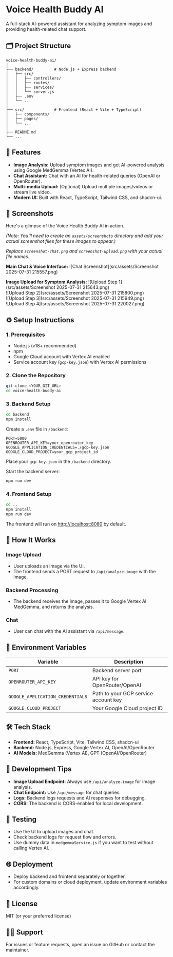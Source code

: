 # Voice Health Buddy AI

A full-stack AI-powered assistant for analyzing symptom images and providing health-related chat support.

## 🗂 Project Structure

```
voice-health-buddy-ai/
│
├── backend/         # Node.js + Express backend
│   ├── src/
│   │   ├── controllers/
│   │   ├── routes/
│   │   ├── services/
│   │   └── server.js
│   ├── .env
│   └── ...
│
├── src/             # Frontend (React + Vite + TypeScript)
│   ├── components/
│   ├── pages/
│   └── ...
│
├── README.md
└── ...
```

## 🚀 Features

- **Image Analysis:** Upload symptom images and get AI-powered analysis using Google MedGemma (Vertex AI).
- **Chat Assistant:** Chat with an AI for health-related queries (OpenAI or OpenRouter).
- **Multi-media Upload:** (Optional) Upload multiple images/videos or stream live video.
- **Modern UI:** Built with React, TypeScript, Tailwind CSS, and shadcn-ui.

## 📸 Screenshots

Here's a glimpse of the Voice Health Buddy AI in action.

_(Note: You'll need to create an `assets/screenshots` directory and add your actual screenshot files for these images to appear.)_

_Replace `screenshot-chat.png` and `screenshot-upload.png` with your actual file names._

**Main Chat & Voice Interface:**
![Chat Screenshot](src/assets/Screenshot 2025-07-31 215557.png)

**Image Upload for Symptom Analysis:**
![Upload Step 1](src/assets/Screenshot 2025-07-31 215643.png)  
![Upload Step 2](src/assets/Screenshot 2025-07-31 215800.png)  
![Upload Step 3](src/assets/Screenshot 2025-07-31 215949.png)  
![Upload Step 4](src/assets/Screenshot 2025-07-31 220027.png)

## ⚙️ Setup Instructions

### 1. Prerequisites

- Node.js (v18+ recommended)
- npm
- Google Cloud account with Vertex AI enabled
- Service account key (`gcp-key.json`) with Vertex AI permissions

### 2. Clone the Repository

```bash
git clone <YOUR_GIT_URL>
cd voice-health-buddy-ai
```

### 3. Backend Setup

```bash
cd backend
npm install
```

Create a `.env` file in `/backend`:

```
PORT=5000
OPENROUTER_API_KEY=your_openrouter_key
GOOGLE_APPLICATION_CREDENTIALS=./gcp-key.json
GOOGLE_CLOUD_PROJECT=your_gcp_project_id
```

Place your `gcp-key.json` in the `/backend` directory.

Start the backend server:

```bash
npm run dev
```

### 4. Frontend Setup

```bash
cd ..
npm install
npm run dev
```

The frontend will run on [http://localhost:8080](http://localhost:8080) by default.

## 🧠 How It Works

### Image Upload

- User uploads an image via the UI.
- The frontend sends a POST request to `/api/analyze-image` with the image.

### Backend Processing

- The backend receives the image, passes it to Google Vertex AI MedGemma, and returns the analysis.

### Chat

- User can chat with the AI assistant via `/api/message`.

## 🔑 Environment Variables

| Variable                         | Description                          |
| -------------------------------- | ------------------------------------ |
| `PORT`                           | Backend server port                  |
| `OPENROUTER_API_KEY`             | API key for OpenRouter/OpenAI        |
| `GOOGLE_APPLICATION_CREDENTIALS` | Path to your GCP service account key |
| `GOOGLE_CLOUD_PROJECT`           | Your Google Cloud project ID         |

## 🛠️ Tech Stack

- **Frontend:** React, TypeScript, Vite, Tailwind CSS, shadcn-ui
- **Backend:** Node.js, Express, Google Vertex AI, OpenAI/OpenRouter
- **AI Models:** MedGemma (Vertex AI), GPT (OpenAI/OpenRouter)

## 📝 Development Tips

- **Image Upload Endpoint:** Always use `/api/analyze-image` for image analysis.
- **Chat Endpoint:** Use `/api/message` for chat queries.
- **Logs:** Backend logs requests and AI responses for debugging.
- **CORS:** The backend is CORS-enabled for local development.

## 🧪 Testing

- Use the UI to upload images and chat.
- Check backend logs for request flow and errors.
- Use dummy data in `medgemmaService.js` if you want to test without calling Vertex AI.

## 🌐 Deployment

- Deploy backend and frontend separately or together.
- For custom domains or cloud deployment, update environment variables accordingly.

## 📄 License

MIT (or your preferred license)

## 🙋‍♂️ Support

For issues or feature requests, open an issue on GitHub or contact the maintainer.
